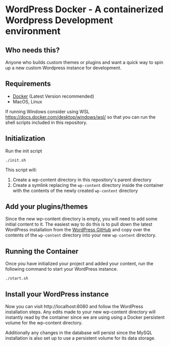 # WordPress Docker - A containerized Wordpress Development environment

## Who needs this?
Anyone who builds custom themes or plugins and want a quick way to spin up a new custom Wordpress instance for development.

## Requirements
- [Docker](https://www.docker.com/) (Latest Version recommended)
- MacOS, Linux

If running Windows consider using WSL https://docs.docker.com/desktop/windows/wsl/ so that you can run the shell scripts included in this repository.

## Initialization
Run the init script
```
./init.sh
```
This script will:
1. Create a wp-content directory in this repository's parent directory
2. Create a symlink replacing the `wp-content` directory inside the container with the contents of the newly created `wp-content` directory

## Add your plugins/themes
Since the new wp-content directory is empty, you will need to add some initial content to it. The easiest way to do this is to pull down the latest WordPress installation from the [WordPress GitHub](https://github.com/WordPress/WordPress) and copy over the contents of the `wp-content` directory into your new `wp-content` directory.

## Running the Container
Once you have initialized your project and added your content, run the following command to start your WordPress instance.
```
./start.sh
```

## Install your WordPress instance
Now you can visit http://localhost:8080 and follow the WordPress installation steps. Any edits made to your new wp-content directory will instantly read by the container since we are using using a Docker persistent volume for the wp-content directory.

Additionally any changes in the database will persist since the MySQL installation is also set up to use a persistent volume for its data storage.
